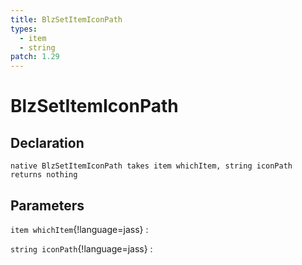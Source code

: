 ```yaml
---
title: BlzSetItemIconPath
types:
  - item
  - string
patch: 1.29
---
```


# BlzSetItemIconPath

## Declaration

```jass
native BlzSetItemIconPath takes item whichItem, string iconPath returns nothing
```

## Parameters
`item whichItem`{!language=jass}
: 

`string iconPath`{!language=jass}
: 
